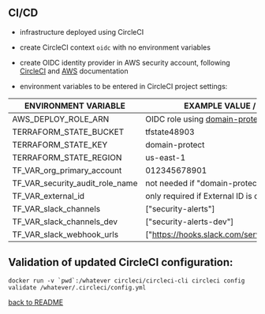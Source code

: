 ## CI/CD

* infrastructure deployed using CircleCI
* create CircleCI context `oidc` with no environment variables
* create OIDC identity provider in AWS security account, following [CircleCI](https://circleci.com/docs/2.0/openid-connect-tokens/) and [AWS](https://docs.aws.amazon.com/IAM/latest/UserGuide/id_roles_providers_create_oidc.html) documentation

* environment variables to be entered in CircleCI project settings:

| ENVIRONMENT VARIABLE            | EXAMPLE VALUE / COMMENT                          |
| ------------------------------- | -------------------------------------------------|
| AWS_DEPLOY_ROLE_ARN             | OIDC role using [domain-protect deploy policy](aws-iam-policies/domain-protect-deploy.json)|
| TERRAFORM_STATE_BUCKET          | tfstate48903                                     |
| TERRAFORM_STATE_KEY             | domain-protect                                   |
| TERRAFORM_STATE_REGION          | us-east-1                                        |  
| TF_VAR_org_primary_account      | 012345678901                                     | 
| TF_VAR_security_audit_role_name | not needed if "domain-protect-audit" used        |
| TF_VAR_external_id              | only required if External ID is configured       |
| TF_VAR_slack_channels           | ["security-alerts"]                              |
| TF_VAR_slack_channels_dev       | ["security-alerts-dev"]                          |
| TF_VAR_slack_webhook_urls       | ["https://hooks.slack.com/services/XXX/XXX/XXX"] | 

## Validation of updated CircleCI configuration:
```
docker run -v `pwd`:/whatever circleci/circleci-cli circleci config validate /whatever/.circleci/config.yml
```

[back to README](../README.md)